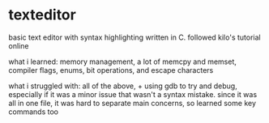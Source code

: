 # texteditor
 
basic text editor with syntax highlighting written in C. followed kilo's tutorial online

what i learned:
memory management, a lot of memcpy and memset, compiler flags, enums, bit operations, and escape characters

what i struggled with:
all of the above, + using gdb to try and debug, especially if it was a minor issue that wasn't a syntax mistake. since it was all in one file, it was hard to separate main concerns, so learned some key commands too
